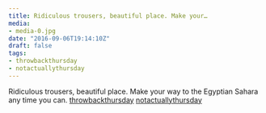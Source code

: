 ```yaml
---
title: Ridiculous trousers, beautiful place. Make your…
media:
- media-0.jpg
date: "2016-09-06T19:14:10Z"
draft: false
tags:
- throwbackthursday
- notactuallythursday
---
```

Ridiculous trousers, beautiful place. Make your way to the Egyptian Sahara any time you can. [throwbackthursday](/tags/throwbackthursday) [notactuallythursday](/tags/notactuallythursday)
